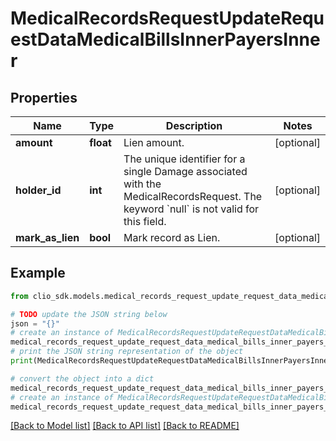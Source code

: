 # MedicalRecordsRequestUpdateRequestDataMedicalBillsInnerPayersInner


## Properties

Name | Type | Description | Notes
------------ | ------------- | ------------- | -------------
**amount** | **float** | Lien amount. | [optional] 
**holder_id** | **int** | The unique identifier for a single Damage associated with the MedicalRecordsRequest. The keyword &#x60;null&#x60; is not valid for this field. | [optional] 
**mark_as_lien** | **bool** | Mark record as Lien. | [optional] 

## Example

```python
from clio_sdk.models.medical_records_request_update_request_data_medical_bills_inner_payers_inner import MedicalRecordsRequestUpdateRequestDataMedicalBillsInnerPayersInner

# TODO update the JSON string below
json = "{}"
# create an instance of MedicalRecordsRequestUpdateRequestDataMedicalBillsInnerPayersInner from a JSON string
medical_records_request_update_request_data_medical_bills_inner_payers_inner_instance = MedicalRecordsRequestUpdateRequestDataMedicalBillsInnerPayersInner.from_json(json)
# print the JSON string representation of the object
print(MedicalRecordsRequestUpdateRequestDataMedicalBillsInnerPayersInner.to_json())

# convert the object into a dict
medical_records_request_update_request_data_medical_bills_inner_payers_inner_dict = medical_records_request_update_request_data_medical_bills_inner_payers_inner_instance.to_dict()
# create an instance of MedicalRecordsRequestUpdateRequestDataMedicalBillsInnerPayersInner from a dict
medical_records_request_update_request_data_medical_bills_inner_payers_inner_from_dict = MedicalRecordsRequestUpdateRequestDataMedicalBillsInnerPayersInner.from_dict(medical_records_request_update_request_data_medical_bills_inner_payers_inner_dict)
```
[[Back to Model list]](../README.md#documentation-for-models) [[Back to API list]](../README.md#documentation-for-api-endpoints) [[Back to README]](../README.md)


